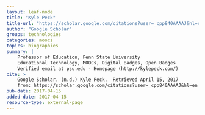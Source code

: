 ```yaml
---
layout: leaf-node
title: "Kyle Peck"
title-url: "https://scholar.google.com/citations?user=_cpp840AAAAJ&hl=en"
author: "Google Scholar"
groups: technologies
categories: moocs
topics: biographies
summary: |
    Professor of Education, Penn State University
    Educational Technology, MOOCs, Digital Badges, Open Badges
    Verified email at psu.edu - Homepage (http://kylepeck.com/)
cite: >
    Google Scholar. (n.d.) Kyle Peck.  Retrieved April 15, 2017
    from: https://scholar.google.com/citations?user=_cpp840AAAAJ&hl=en
pub-date: 2017-04-15
added-date: 2017-04-15
resource-type: external-page
---
```


